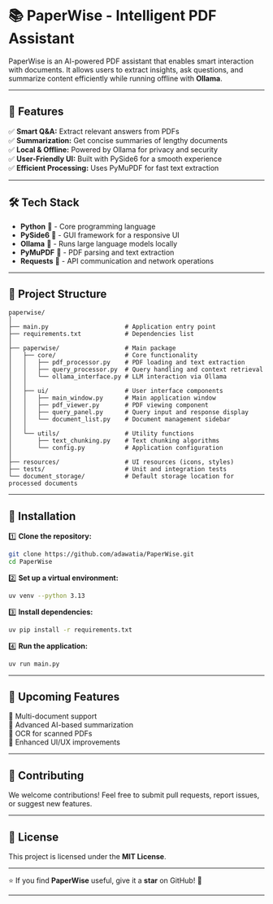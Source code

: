 # 📚 PaperWise - Intelligent PDF Assistant  

PaperWise is an AI-powered PDF assistant that enables smart interaction with documents. It allows users to extract insights, ask questions, and summarize content efficiently while running offline with **Ollama**.

---

## 🚀 Features  

✅ **Smart Q&A:** Extract relevant answers from PDFs  
✅ **Summarization:** Get concise summaries of lengthy documents  
✅ **Local & Offline:** Powered by Ollama for privacy and security  
✅ **User-Friendly UI:** Built with PySide6 for a smooth experience  
✅ **Efficient Processing:** Uses PyMuPDF for fast text extraction  

---

## 🛠️ Tech Stack  

- **Python** 🐍 - Core programming language  
- **PySide6** 🎨 - GUI framework for a responsive UI  
- **Ollama** 🤖 - Runs large language models locally  
- **PyMuPDF** 📄 - PDF parsing and text extraction  
- **Requests** 🔗 - API communication and network operations  

---

## 📂 Project Structure  

```
paperwise/
│
├── main.py                     # Application entry point
├── requirements.txt            # Dependencies list
│
├── paperwise/                  # Main package
│   ├── core/                   # Core functionality 
│   │   ├── pdf_processor.py    # PDF loading and text extraction
│   │   ├── query_processor.py  # Query handling and context retrieval
│   │   └── ollama_interface.py # LLM interaction via Ollama
│   │
│   ├── ui/                     # User interface components
│   │   ├── main_window.py      # Main application window
│   │   ├── pdf_viewer.py       # PDF viewing component
│   │   ├── query_panel.py      # Query input and response display
│   │   └── document_list.py    # Document management sidebar
│   │
│   └── utils/                  # Utility functions
│       ├── text_chunking.py    # Text chunking algorithms
│       └── config.py           # Application configuration
│
├── resources/                  # UI resources (icons, styles)
├── tests/                      # Unit and integration tests
└── document_storage/           # Default storage location for processed documents
```

---

## 🔧 Installation  

1️⃣ **Clone the repository:**  
```bash
git clone https://github.com/adawatia/PaperWise.git
cd PaperWise
```

2️⃣ **Set up a virtual environment:**  
```bash
uv venv --python 3.13
```

3️⃣ **Install dependencies:**  
```bash
uv pip install -r requirements.txt
```

4️⃣ **Run the application:**  
```bash
uv run main.py
```

---

## 🚀 Upcoming Features  

🔹 Multi-document support  
🔹 Advanced AI-based summarization  
🔹 OCR for scanned PDFs  
🔹 Enhanced UI/UX improvements  

---

## 🤝 Contributing  

We welcome contributions! Feel free to submit pull requests, report issues, or suggest new features.

---

## 📜 License  

This project is licensed under the **MIT License**.  

---

⭐ If you find **PaperWise** useful, give it a **star** on GitHub! 🚀  

---
